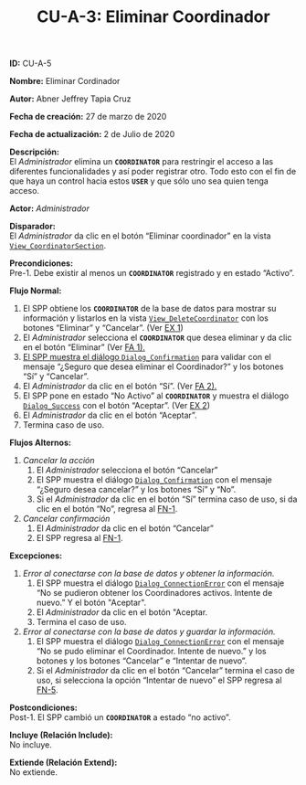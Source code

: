 ﻿---
layout: page
title: "CU-A-3: Eliminar Coordinador"
permalink: /design-specification/uc-descriptions/administrator/cu-a-3/
hide_hero: true
---

**ID:** CU-A-5

**Nombre:** Eliminar Cordinador

**Autor:** Abner Jeffrey Tapia Cruz

**Fecha de creación:** 27 de marzo de 2020

**Fecha de actualización:** 2 de Julio de 2020

**Descripción:**  
El *Administrador* elimina un **`COORDINATOR`** para restringir el acceso a las diferentes funcionalidades y así poder registrar otro. Todo esto con el fin de que haya un control hacia estos **`USER`** y que sólo uno sea quien tenga acceso.

**Actor:** *Administrador*

**Disparador:**  
El *Administrador* da clic en el botón “Eliminar coordinador” en la vista [`View_CoordinatorSection`][VCSE].

**Precondiciones:**  
Pre-1. Debe existir al menos un **`COORDINATOR`** registrado y en estado “Activo”.

**Flujo Normal:**  
1. <a id="FN1"><i></i></a>El SPP obtiene los **`COORDINATOR`** de la base de datos para mostrar su información y listarlos en la vista [`View_DeleteCoordinator`][VDCR] con los botones “Eliminar” y “Cancelar”. (Ver <a href="#EX1">EX 1</a>)
2. El *Administrador* selecciona el **`COORDINATOR`** que desea eliminar y da clic en el botón “Eliminar” (Ver <a href="#FA1">FA 1).
3. El SPP muestra el diálogo [`Dialog_Confirmation`][DLCO] para validar con el mensaje “¿Seguro que desea eliminar el Coordinador?” y los botones “Sí” y “Cancelar”.
4. El *Administrador* da clic en el botón “Sí”. (Ver <a href="#FA2">FA 2).
5. <a id="FN5"><i></i></a>El SPP pone en estado “No Activo” al **`COORDINATOR`** y muestra el diálogo [`Dialog_Success`][DLSU] con el botón “Aceptar”. (Ver <a href="#EX2">EX 2</a>)
6. El *Administrador* da clic en el botón “Aceptar”.
7. Termina caso de uso.

**Flujos Alternos:**  

1. <a id="FA1"><i></i></a>*Cancelar la acción*
	1. El *Administrador* selecciona el botón “Cancelar”
	2. El SPP muestra el diálogo [`Dialog_Confirmation`][DLCO] con el mensaje “¿Seguro desea cancelar?” y los botones “Sí” y “No”.
	3. Si el *Administrador* da clic en el botón “Sí” termina caso de uso, si da clic en el botón “No”, regresa al <a href="#FN1">FN-1</a>.
2. <a id="FA2"><i></i></a>*Cancelar confirmación*
	1. El *Administrador* da clic en el botón “Cancelar”
	2. El SPP regresa al <a href="#FN1">FN-1</a>.

**Excepciones:**  
1. <a id="EX1"><i></i></a>*Error al conectarse con la base de datos y obtener la información.*
	1. El SPP muestra el diálogo [`Dialog_ConnectionError`][DLCE] con el mensaje “No se pudieron obtener los Coordinadores activos. Intente de nuevo.” Y el botón "Aceptar".
	2. El *Administrador* da clic en el botón "Aceptar.
	3. Termina el caso de uso.
2. <a id="EX2"><i></i></a>*Error al conectarse con la base de datos y guardar la información.*
	1. El SPP muestra el diálogo [`Dialog_ConnectionError`][DLCE] con el mensaje “No se pudo eliminar el Coordinador. Intente de nuevo.” y los botones y los botones “Cancelar” e “Intentar de nuevo”.
	2. Si el *Administrador* da clic en el botón “Cancelar” termina el caso de uso, si selecciona la opción “Intentar de nuevo” el SPP regresa al <a href="#FN5">FN-5</a>.

**Postcondiciones:**  
Post-1. El SPP cambió un **`COORDINATOR`** a estado “no activo”.

**Incluye (Relación Include):**  
No incluye.

**Extiende (Relación Extend):**  
No extiende.

[VCSE]: https://raw.githubusercontent.com/Phalord/PracticasProfesionales/gh-pages/assets/imgs/prototypes/administrator/View_CoordinatorSection.png "`View_CoordinatorSection` Prototype"
[VDCR]: https://raw.githubusercontent.com/Phalord/PracticasProfesionales/gh-pages/assets/imgs/prototypes/administrator/View_DeleteCoordinator.png "`View_DeleteCoordinator` Prototype"
[DLCO]: https://raw.githubusercontent.com/Phalord/PracticasProfesionales/gh-pages/assets/imgs/prototypes/generals/Dialog_Confirmation.png "`Dialog_Confirmation` Prototype"
[DLSU]: https://raw.githubusercontent.com/Phalord/PracticasProfesionales/gh-pages/assets/imgs/prototypes/generals/Dialog_Success.png "`Dialog_Success` Prototype"
[DLII]: https://raw.githubusercontent.com/Phalord/PracticasProfesionales/gh-pages/assets/imgs/prototypes/generals/Dialog_InvalidInformation.png "`Dialog_InvalidInformation` Prototype"
[DLCE]: https://raw.githubusercontent.com/Phalord/PracticasProfesionales/gh-pages/assets/imgs/prototypes/generals/Dialog_ConnectionError.png "`Dialog_ConnectionError` Prototype"